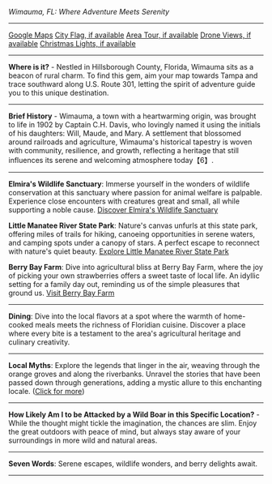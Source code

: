 *Wimauma, FL: Where Adventure Meets Serenity*

---

[Google Maps](https://www.google.com/maps/place/Wimauma,+FL+33598/data=!3m1!1e3)
[City Flag, if available](https://www.google.com/search?tbm=isch&q=Wimauma+FL+Flag+Picture)
[Area Tour, if available](https://www.youtube.com/results?search_query=Wimauma+FL+4k+tour)
[Drone Views, if available](https://www.youtube.com/results?search_query=Wimauma+FL+4k+drone)
[Christmas Lights, if available](https://www.youtube.com/results?search_query=Wimauma+FL+christmas+lights&sp=CAI%253D)

---

**Where is it?** - Nestled in Hillsborough County, Florida, Wimauma sits as a beacon of rural charm. To find this gem, aim your map towards Tampa and trace southward along U.S. Route 301, letting the spirit of adventure guide you to this unique destination.

---

**Brief History** - Wimauma, a town with a heartwarming origin, was brought to life in 1902 by Captain C.H. Davis, who lovingly named it using the initials of his daughters: Will, Maude, and Mary. A settlement that blossomed around railroads and agriculture, Wimauma's historical tapestry is woven with community, resilience, and growth, reflecting a heritage that still influences its serene and welcoming atmosphere today【6】.

---

**Elmira's Wildlife Sanctuary**: Immerse yourself in the wonders of wildlife conservation at this sanctuary where passion for animal welfare is palpable. Experience close encounters with creatures great and small, all while supporting a noble cause.
[Discover Elmira's Wildlife Sanctuary](https://www.youtube.com/results?search_query=Wimauma+FL+Elmira's+Wildlife+Sanctuary)

**Little Manatee River State Park**: Nature's canvas unfurls at this state park, offering miles of trails for hiking, canoeing opportunities in serene waters, and camping spots under a canopy of stars. A perfect escape to reconnect with nature's quiet beauty.
[Explore Little Manatee River State Park](https://www.youtube.com/results?search_query=Wimauma+FL+Little+Manatee+River+State+Park)

**Berry Bay Farm**: Dive into agricultural bliss at Berry Bay Farm, where the joy of picking your own strawberries offers a sweet taste of local life. An idyllic setting for a family day out, reminding us of the simple pleasures that ground us.
[Visit Berry Bay Farm](https://www.youtube.com/results?search_query=Wimauma+FL+Berry+Bay+Farm)

---

**Dining**: Dive into the local flavors at a spot where the warmth of home-cooked meals meets the richness of Floridian cuisine. Discover a place where every bite is a testament to the area's agricultural heritage and culinary creativity.

---

**Local Myths**: Explore the legends that linger in the air, weaving through the orange groves and along the riverbanks. Unravel the stories that have been passed down through generations, adding a mystic allure to this enchanting locale. ([Click for more](https://www.google.com/search?q=Wimauma+FL+local+myths))

---

**How Likely Am I to be Attacked by a Wild Boar in this Specific Location?** - While the thought might tickle the imagination, the chances are slim. Enjoy the great outdoors with peace of mind, but always stay aware of your surroundings in more wild and natural areas.

---

**Seven Words**: Serene escapes, wildlife wonders, and berry delights await.

---